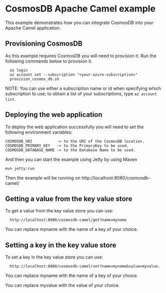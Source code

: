 
# CosmosDB Apache Camel example
 
This example demonstrates how you can integrate CosmosDB into your Apache Camel
application.

## Provisioning CosmosDB 

As this example requires CosmosDB you will need to provision it. Run the
following commands below to provision it.

```
  az login
  az account set --subscription "<your-azure-subscription>"
  provision_cosmos_db.sh
```

NOTE: You can use either a subscription name or id when specifying which 
subscription to use; to obtain a list of your subscriptions, type ```az account list```. 

## Deploying the web application

To deploy the web application successfully you will need to set the following 
environment variables:

```
COSMOSDB_URI           -> to the URI of the CosmosDB location.
COSMOSDB_PRIMARY_KEY   -> to the PrimaryKey to be used.
COSMOSDB_DATABASE_NAME -> to the Database Name to be used.
```

And then you can start the example using Jetty by using Maven

```
mvn jetty:run
```

Then the example will be running on http://localhost:8080/cosmosdb-camel/

## Getting a value from the key value store

To get a value from the key value store you can use:

```
  http://localhost:8080/cosmosdb-camel/get?name=myname
```

You can replace myname with the name of a key of your choice.

## Setting a key in the key value store

To set a key in the key value store you can use:

```
  http://localhost:8080/cosmosdb-camel/set?name=myname&value=myvalue.
```

You can replace myname with the name of a key of your choice.

You can replace myvalue with the value of your choice.
